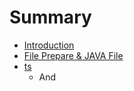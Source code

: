 # Summary

* [Introduction](README.md)
* [File Prepare & JAVA File](chapter1.md)
* [ts](ts.md)
   * And

